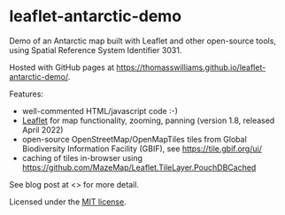 # leaflet-antarctic-demo

Demo of an Antarctic map built with Leaflet and other open-source tools, using Spatial Reference System Identifier 3031.

Hosted with GitHub pages at <https://thomasswilliams.github.io/leaflet-antarctic-demo/>.

Features:

- well-commented HTML/javascript code :-)
- [Leaflet](https://leafletjs.com/) for map functionality, zooming, panning (version 1.8, released April 2022)
- open-source OpenStreetMap/OpenMapTiles tiles from Global Biodiversity Information Facility (GBIF), see <https://tile.gbif.org/ui/>
- caching of tiles in-browser using <https://github.com/MazeMap/Leaflet.TileLayer.PouchDBCached>

See blog post at <> for more detail.

Licensed under the [MIT license](LICENSE).